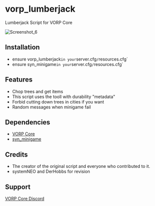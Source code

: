 # vorp_lumberjack

Lumberjack Script for VORP Core

![Screenshot_6](https://user-images.githubusercontent.com/101003021/190474610-6833924d-58be-4101-a14a-5493445ee5a0.png)

## Installation
- ensure vorp_lumberjack` in your `server.cfg` / `resources.cfg`
- ensure syn_minigame` in your `server.cfg` / `resources.cfg`

## Features
- Chop trees and get items 
- This script uses the tooll with durability "metadata"
- Forbid cutting down trees in cities if you want
- Random messages when minigame fail

## Dependencies
- [VORP Core](https://github.com/VORPCORE/vorp-core-lua)
- [syn_minigame](https://cdn.discordapp.com/attachments/903875147050655744/906890251312721940/syn_minigame.rar)

## Credits
- The creator of the original script and everyone who contributed to it.
- systemNEO and DerHobbs for revision

## Support
[VORP Core Discord](https://discord.gg/JjNYMnDKMf)
